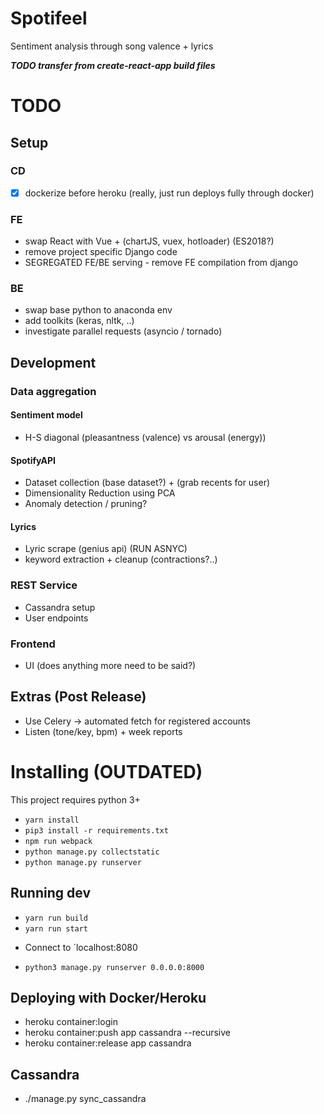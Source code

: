 # Spotifeel
Sentiment analysis through song valence + lyrics

***TODO transfer from create-react-app build files***

# TODO
## Setup

### CD
- [x] dockerize before heroku (really, just run deploys fully through docker)

### FE
- swap React with Vue + (chartJS, vuex, hotloader) (ES2018?)
- remove project specific Django code
- SEGREGATED FE/BE serving - remove FE compilation from django

### BE
- swap base python to anaconda env
- add toolkits (keras, nltk, ..)
- investigate parallel requests (asyncio / tornado)

## Development

### Data aggregation

#### Sentiment model
- H-S diagonal (pleasantness (valence) vs arousal (energy))

#### SpotifyAPI
- Dataset collection (base dataset?) + (grab recents for user)
- Dimensionality Reduction using PCA
- Anomaly detection / pruning?

#### Lyrics
- Lyric scrape (genius api) (RUN ASNYC)
- keyword extraction + cleanup (contractions?..)

### REST Service
- Cassandra setup
- User endpoints

### Frontend
- UI (does anything more need to be said?)


## Extras (Post Release)
- Use Celery -> automated fetch for registered accounts
- Listen (tone/key, bpm) + week reports

# Installing (OUTDATED)

This project requires python 3+

* `yarn install`
* `pip3 install -r requirements.txt`
* `npm run webpack`
* `python manage.py collectstatic`
* `python manage.py runserver`

## Running dev
* `yarn run build`
* `yarn run start`
- Connect to `localhost:8080
* `python3 manage.py runserver 0.0.0.0:8000`

## Deploying with Docker/Heroku
- heroku container:login
- heroku container:push app cassandra --recursive
- heroku container:release app cassandra

## Cassandra
- ./manage.py sync_cassandra
